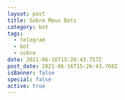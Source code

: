```yaml
---
layout: post
title: Sobre Meus Bots
category: bot
tags:
  - telegram
  - bot
  - sobre
date: 2021-06-16T15:26:43.757Z
post_date: 2021-06-16T15:26:43.768Z
isBanner: false
special: false
active: true
---
```

